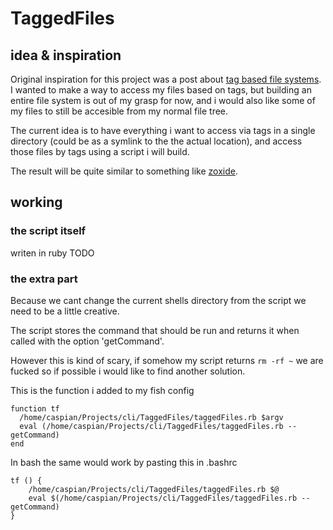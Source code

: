 # TaggedFiles

## idea & inspiration
Original inspiration for this project was a post about [tag based file systems](https://garrit.xyz/posts/2024-04-02-fuck-trees-use-tags).
I wanted to make a way to access my files based on tags, but building an entire file system is out of my grasp for now, and i would also like some of my files to still be accesible from my normal file tree.

The current idea is to have everything i want to access via tags in a single directory (could be as a symlink to the the actual location), and access those files by tags using a script i will build.

The result will be quite similar to something like [zoxide](https://github.com/ajeetdsouza/zoxide).

## working

### the script itself
writen in ruby
TODO

### the extra part
Because we cant change the current shells directory from the script we need to be a little creative.

The script stores the command that should be run and returns it when called with the option 'getCommand'.

However this is kind of scary, if somehow my script returns `rm -rf ~` we are fucked so if possible i would like to find another solution.

This is the function i added to my fish config
```
function tf
  /home/caspian/Projects/cli/TaggedFiles/taggedFiles.rb $argv
  eval (/home/caspian/Projects/cli/TaggedFiles/taggedFiles.rb --getCommand)
end
```


In bash the same would work by pasting this in .bashrc
```
tf () {
    /home/caspian/Projects/cli/TaggedFiles/taggedFiles.rb $@
    eval $(/home/caspian/Projects/cli/TaggedFiles/taggedFiles.rb --getCommand)
}
```
